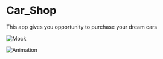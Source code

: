 # Car_Shop

This app gives you opportunity to purchase your dream cars 


![Mock](https://user-images.githubusercontent.com/72808071/128031510-2a7a0a2c-cf02-4fdc-a2bd-4b3c16d3d705.jpg)

![Animation](https://user-images.githubusercontent.com/72808071/128046201-15347e27-cf53-4ed3-82c6-fff08ee3516a.gif)
